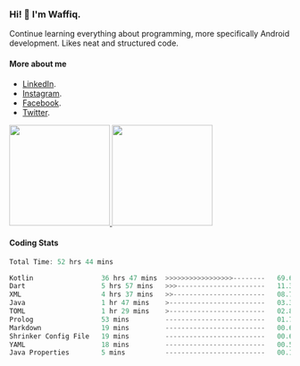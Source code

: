 ### Hi! 👋 I'm Waffiq.

Continue learning everything about programming, more specifically Android development. Likes neat and structured code.

#### More about me 
- [LinkedIn](https://www.linkedin.com/in/waffiqaziz/).
- [Instagram](https://www.instagram.com/waffiqaziz/).
- [Facebook](https://web.facebook.com/WaffiqAziz/).
- [Twitter](https://twitter.com/AzizWaffiq).

<p align="left">
<a href="https://github.com/waffiqaziz">
  <img height="180em" src="https://github-readme-stats-eight-theta.vercel.app/api?username=waffiqaziz&show_icons=true&theme=algolia&include_all_commits=true&count_private=true"/>
  <img height="180em" src="https://github-readme-stats-eight-theta.vercel.app/api/top-langs/?username=waffiqaziz&layout=compact&langs_count=8&theme=algolia"/>
</a>
</p>

#### Coding Stats
<!--START_SECTION:waka-->

```rust
Total Time: 52 hrs 44 mins

Kotlin                 36 hrs 47 mins  >>>>>>>>>>>>>>>>>--------   69.67 %
Dart                   5 hrs 57 mins   >>>----------------------   11.30 %
XML                    4 hrs 37 mins   >>-----------------------   08.75 %
Java                   1 hr 47 mins    >------------------------   03.38 %
TOML                   1 hr 29 mins    >------------------------   02.83 %
Prolog                 53 mins         -------------------------   01.70 %
Markdown               19 mins         -------------------------   00.63 %
Shrinker Config File   19 mins         -------------------------   00.62 %
YAML                   18 mins         -------------------------   00.59 %
Java Properties        5 mins          -------------------------   00.18 %
```

<!--END_SECTION:waka-->
